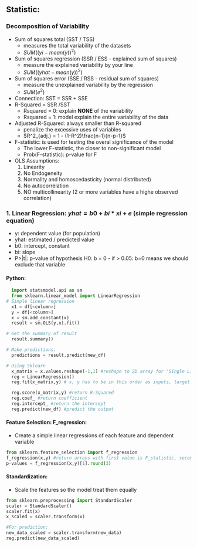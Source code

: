 ## Statistic:
### Decomposition of Variability
- Sum of squares total (SST / TSS)
  - measures the total variability of the datasets
  - $SUM((yi - mean(y))^2)$
- Sum of squares regression (SSR / ESS - explained sum of squares)
  - measure the explained variability by your line
  - $SUM((yhat - mean(y))^2)$
- Sum of squares error (SSE / RSS - residual sum of squares)
  - measure the unexplained variability by the regression
  - $SUM(e^2)$
- Connection: SST = SSR + SSE
- R-Squared = SSR /SST
  - Rsquared = 0: explain **NONE** of the variability
  - Rsquared = 1: model explain the entire variability of the data
- Adjusted R-Squared: always smaller than R-squared
  - penalize the excessive uses of variables
  - $R^2_{adj.} = 1 - (1-R^2)\frac{n-1}{n-p-1}$
- F-statistic: is used for testing the overal significance of the model
  - The lower F-statistic, the closer to non-significant model
  - Prob(F-statistic): p-value for F
- OLS Assumptions:
    1. Linearity
    2. No Endogeneity
    3. Normality and homoscedasticity (normal distributed)
    4. No autocorrelation
    5. NO multicollinearity (2 or more variables have a highe observed correlation) 
### 1. Linear Regression: $yhat = b0 + bi * xi + e$ (simple regression equation)
  - y: dependent value (for population)
  - yhat: estimated / predicted value
  - b0: intercept, constant
  - bi: slope
  -  P>|t|: p-value of hypothesis H0: b = 0
    - if > 0.05: b=0 means we should exclude that variable
#### Python:
``` python
  import statsmodel.api as sm
  from sklearn.linear_model import LinearRegression
# Simple linear regression
  x1 = df[<column>]
  y = df[<column>]
  x = sm.add_constant(x)
  result = sm.OLS(y,x).fit()

# Get the summary of result
  result.summary()

# Make predictions:
  predictions = result.predict(new_df)

# Using Sklearn
  x_matrix = x.values.reshape(-1,1) #reshape to 2D array for "Single Linear Regression" only
  reg = LinearRegression()
  reg.fit(x_matrix,y) # x, y has to be in this order as inputs, target

  reg.score(x_matrix,y) #return R-Squared
  reg.coef_ #return coefficient
  reg.intercept_ #return the intercept
  reg.predict(new_df) #predict the output
```
#### Feature Selection: F_regression:
- Create a simple linear regressions of each feature and dependent variable

```python
from sklearn.feature_selection import f_regression
f_regression(x,y) #return arrays with first value is F_statistic, second value is p-value
p-values = f_regression(x,y)[1].round(3)
```
#### Standardization:
- Scale the features so the model treat them equally
```python
from sklearn.preprocessing import StandardScaler
scaler = StandardScaler()
scaler.fit(x)
x_scaled = scaler.transform(x)

#For prediction:
new_data_scaled = scaler.transform(new_data)
reg.predict(new_data_scaled)
```


